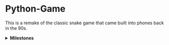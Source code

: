 # Python-Game
This is a remake of the classic snake game that came built into phones back in the 90s.

<details><summary><b>Milestones<b/></summary>
<hr>
  
 - Completed Milestones
     - Respawn Snake
     - Border Collision
     - Score
     - Spawning apple and snake growth 
     - Snake motion 
  
  - Todo
      - Obstacles
      - Second Player and Lives
      - Other Level
      - Main Menu
      - AI Snake
      - Login
      - Leader Board
      - Save Progress
 
